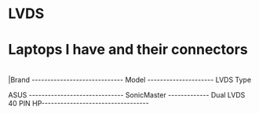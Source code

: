 # LVDS

# Laptops I have and their connectors
<br>
|Brand ----------------------------- Model --------------------- LVDS Type
<br>

ASUS ------------------------------ SonicMaster ------------- Dual LVDS 40 PIN
HP----------------------------------
